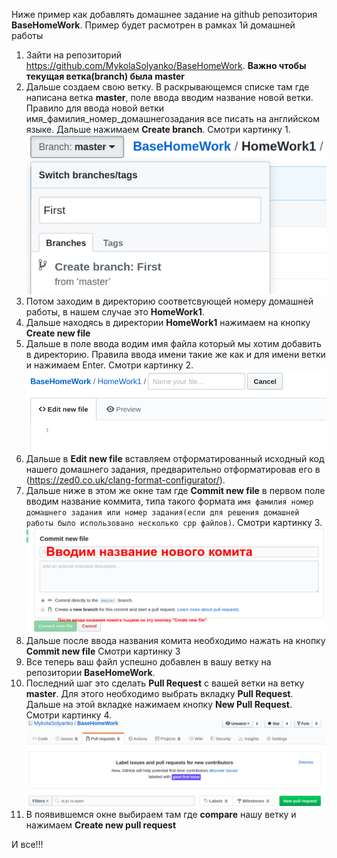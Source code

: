 Ниже пример как добавлять домашнее задание на github репозитория **BaseHomeWork**. Пример будет расмотрен в рамках 1й домашней работы
1. Зайти на репозиторий https://github.com/MykolaSolyanko/BaseHomeWork. **Важно чтобы текущая ветка(branch) была master**
2. Дальше создаем свою ветку. В раскрывающемся списке там где написана ветка **master**, поле ввода вводим название новой ветки. Правило для ввода новой ветки имя_фамилия_номер_домашнегозадания все писать на английском языке. Дальше нажимаем **Create branch**. Смотри картинку 1.
![](Picture1.png)
3. Потом заходим в директорию соответсвующей номеру домашней работы, в нашем случае это **HomeWork1**.
4. Дальше находясь в директории **HomeWork1** нажимаем на кнопку **Create new file**
5. Дальше в поле ввода водим имя файла который мы хотим добавить в директорию. Правила ввода имени такие же как и для имени ветки и нажимаем Enter. Смотри картинку 2.
![](Picture2.png)
6. Дальше в **Edit new file** вставляем отформатированный исходный код нашего домашнего задания, предварительно отформатировав его в (https://zed0.co.uk/clang-format-configurator/).
7. Дальше ниже в этом же окне там где **Commit new file** в первом поле вводим название коммита, типа такого формата `имя фамилия номер домашнего задания или номер задания(если для решения домашней работы было использовано несколько cpp файлов)`. Смотри картинку 3.
![](Picture3.png)
8. Дальше после ввода названия комита необходимо нажать на кнопку **Commit new file** Смотри картинку 3
9. Все теперь ваш файл успешно добавлен в вашу ветку на репозитории **BaseHomeWork**.
10. Последний шаг это сделать **Pull Request** c вашей ветки на ветку **master**. Для этого необходимо выбрать вкладку **Pull Request**. Дальше на этой вкладке нажимаем кнопку  **New Pull Request**. Смотри картинку 4.
![](Picture4.png)
11. В появившемся окне выбираем там где **compare** нашу ветку и нажимаем **Create new pull request**

И все!!!
